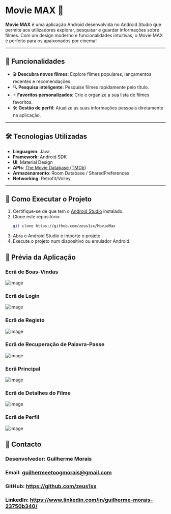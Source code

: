 # Movie MAX 🎥

**Movie MAX** é uma aplicação Android desenvolvida no Android Studio que permite aos utilizadores explorar, pesquisar e guardar informações sobre filmes. Com um design moderno e funcionalidades intuitivas, o Movie MAX é perfeito para os apaixonados por cinema!  

---

## 🚀 Funcionalidades

- 🎬 **Descubra novos filmes**: Explore filmes populares, lançamentos recentes e recomendações.  
- 🔍 **Pesquisa inteligente**: Pesquise filmes rapidamente pelo título.  
- ⭐ **Favoritos personalizados**: Crie e organize a sua lista de filmes favoritos.  
- 🛠️ **Gestão de perfil**: Atualize as suas informações pessoais diretamente na aplicação.  

---

## 🛠️ Tecnologias Utilizadas

- **Linguagem**: Java  
- **Framework**: Android SDK  
- **UI**: Material Design  
- **APIs**: [The Movie Database (TMDb)](https://www.themoviedb.org/)  
- **Armazenamento**: Room Database / SharedPreferences  
- **Networking**: Retrofit/Volley  

---

## 📲 Como Executar o Projeto

1. Certifique-se de que tem o [Android Studio](https://developer.android.com/studio) instalado.  
2. Clone este repositório:  
   ```bash
   git clone https://github.com/zeus1sx/MovieMax
3. Abra o Android Studio e importe o projeto.
4. Execute o projeto num dispositivo ou emulador Android.
## 🎨 Prévia da Aplicação  

### Ecrã de Boas-Vindas  
![image](https://github.com/user-attachments/assets/160ca8fa-e103-4df1-b814-428cc978f2ec)
 
### Ecrã de Login  
![image](https://github.com/user-attachments/assets/0b09f464-a75d-4409-8771-78ea89549651)

### Ecrã de Registo  
![image](https://github.com/user-attachments/assets/ba5dd82c-f324-4f8f-a5fd-6568bcf61f51)

### Ecrã de Recuperação de Palavra-Passe  
![image](https://github.com/user-attachments/assets/c3cd6ea1-de98-48f9-941e-d3cc8f359e7a)

### Ecrã Principal  
![image](https://github.com/user-attachments/assets/94e4c7de-815e-458b-8dd3-f44dbc8dd2e5)
 
### Ecrã de Detalhes do Filme  
![image](https://github.com/user-attachments/assets/a5d2a0e7-7bd4-42ca-99f8-0fcc3eed260d)

### Ecrã de Perfil  
![image](https://github.com/user-attachments/assets/8d8aa7f9-d861-4077-a4af-24d20b287914)


## 📧 Contacto
### Desenvolvedor: Guilherme Morais
### Email: guilhermeetoogmorais@gmail.com
### GitHub: https://github.com/zeus1sx
### LinkedIn: https://www.linkedin.com/in/guilherme-morais-23750b340/
